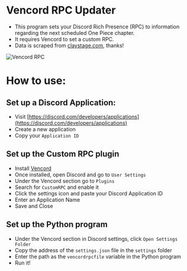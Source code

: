 # Vencord RPC Updater
- This program sets your Discord Rich Presence (RPC) to information regarding the next scheduled One Piece chapter.
- It requires Vencord to set a custom RPC.
- Data is scraped from [claystage.com](https://claystage.com/one-piece-chapter-release-schedule-for-2024), thanks!

![Vencord RPC](https://i.imgur.com/X5Vf36t.png?raw=true "Vencord RPC")

# How to use:
## Set up a Discord Application:
- Visit [https://discord.com/developers/applications](https://discord.com/developers/applications)
- Create a new application
- Copy your `Application ID`

## Set up the Custom RPC plugin
- Install [Vencord](https://vencord.dev/download/)
- Once installed, open Discord and go to `User Settings`
- Under the Vencord section go to `Plugins`
- Search for `CustomRPC` and enable it
- Click the settings icon and paste your Discord Application ID
- Enter an Application Name
- Save and Close

## Set up the Python program
- Under the Vencord section in Discord settings, click `Open Settings Folder`
- Copy the address of the `settings.json` file in the `settings` folder
- Enter the path as the `vencordrpcfile` variable in the Python program
- Run it!
